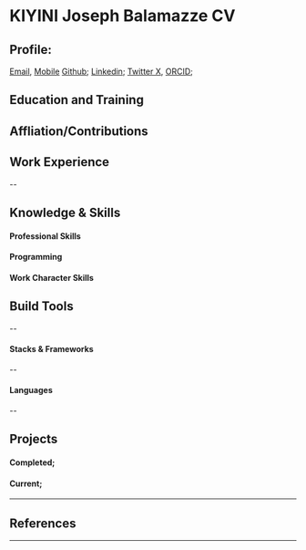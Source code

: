 KIYINI Joseph Balamazze CV 
====== 

## Profile: 
[Email](#Addlink), [Mobile](#AddProfilelink) [Github](https://github.com/josephkb87); [Linkedin](https://www.linkedin.com/in/kiyini-joseph-balamazze-04953420/); [Twitter X](#AddTwitterXslink), [ORCID](#AddORCIDProfilelink);



## Education and Training



## Affliation/Contributions




## Work Experience



--
## Knowledge & Skills

#### Professional Skills

####  Programming 

#### Work Character Skills



## Build Tools 

--
#### Stacks & Frameworks

-- 
#### Languages
-- 

## Projects

#### Completed;

#### Current;  

---
## References 

---
